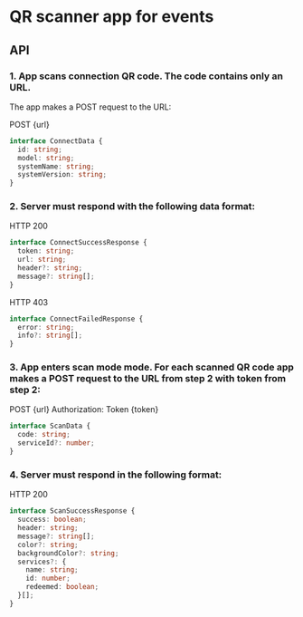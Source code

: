 # QR scanner app for events

## API

### 1. App scans connection QR code. The code contains only an URL.

The app makes a POST request to the URL:

POST {url}

```ts
interface ConnectData {
  id: string;
  model: string;
  systemName: string;
  systemVersion: string;
}
```

### 2. Server must respond with the following data format:

HTTP 200

```ts
interface ConnectSuccessResponse {
  token: string;
  url: string;
  header?: string;
  message?: string[];
}
```

HTTP 403

```ts
interface ConnectFailedResponse {
  error: string;
  info?: string[];
}
```

### 3. App enters scan mode mode. For each scanned QR code app makes a POST request to the URL from step 2 with token from step 2:

POST {url}
Authorization: Token {token}

```ts
interface ScanData {
  code: string;
  serviceId?: number;
}
```

### 4. Server must respond in the following format:

HTTP 200

```ts
interface ScanSuccessResponse {
  success: boolean;
  header: string;
  message?: string[];
  color?: string;
  backgroundColor?: string;
  services?: {
    name: string;
    id: number;
    redeemed: boolean;
  }[];
}
```
